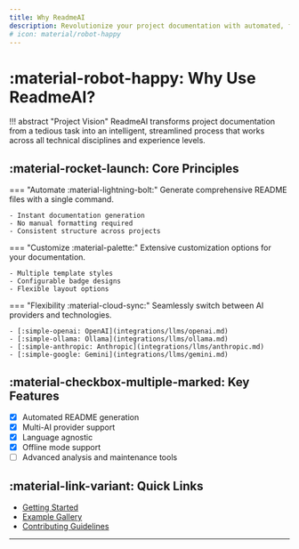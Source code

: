 ```yaml
---
title: Why ReadmeAI
description: Revolutionize your project documentation with automated, flexible, and intelligent README generation
# icon: material/robot-happy
---
```


# :material-robot-happy: Why Use ReadmeAI?

<!-- {{ video https://github.com/user-attachments/assets/e1198922-5233-4a44-a5a8-15fa1cc4e2d7 }} -->

!!! abstract "Project Vision"
    ReadmeAI transforms project documentation from a tedious task into an intelligent, streamlined process that works across all technical disciplines and experience levels.

## :material-rocket-launch: Core Principles

=== "Automate :material-lightning-bolt:"
    Generate comprehensive README files with a single command.

    - Instant documentation generation
    - No manual formatting required
    - Consistent structure across projects

=== "Customize :material-palette:"
    Extensive customization options for your documentation.

    - Multiple template styles
    - Configurable badge designs
    - Flexible layout options

=== "Flexibility :material-cloud-sync:"
    Seamlessly switch between AI providers and technologies.

    - [:simple-openai: OpenAI](integrations/llms/openai.md)
    - [:simple-ollama: Ollama](integrations/llms/ollama.md)
    - [:simple-anthropic: Anthropic](integrations/llms/anthropic.md)
    - [:simple-google: Gemini](integrations/llms/gemini.md)

## :material-checkbox-multiple-marked: Key Features

- [x] Automated README generation
- [x] Multi-AI provider support
- [x] Language agnostic
- [x] Offline mode support
- [ ] Advanced analysis and maintenance tools

<!--
## :material-chart-box: Comparative Advantages

| Feature | ReadmeAI | Traditional Methods |
|---------|----------|---------------------|
| Generation Speed | :material-lightning-bolt: Instant | :material-turtle: Manual |
| Consistency | :material-check-all: High | :material-close: Variable |
| Customization | :material-tune: Extensive | :material-pencil: Limited |
| Multi-Language Support | :material-translate: Comprehensive | :material-language-html5: Restricted |
-->

## :material-link-variant: Quick Links

- [Getting Started](getting-started/prerequisites.md)
- [Example Gallery](./examples/index.md)
- [Contributing Guidelines](./community/contributing.md)

---
